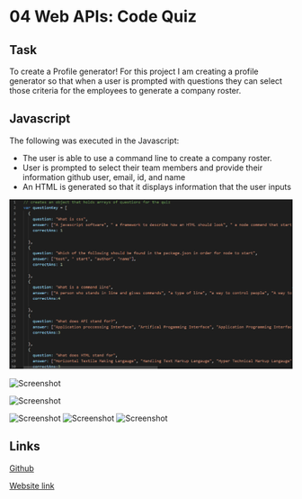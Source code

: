
# 04 Web APIs: Code Quiz

## Task

To create a Profile generator!
For this project I am creating a profile generator so that when a user is prompted with questions they can select those criteria for the employees to generate a company roster.

## Javascript

The following was executed in the Javascript:

- The user is able to use a command line to create a company roster.
- User is prompted to select their team members and provide their information github user, email, id, and name
- An HTML is generated so that it displays information that the user inputs

![Screenshot](assets/img/hw4ss.PNG)

![Screenshot](./doyouknowcodequiz/mycodequiz/img/hw4ss1.PNG)

![Screenshot](./doyouknowcodequiz/mycodequiz/img/hw4ss2.PNG)

![Screenshot](./doyouknowcodequiz/mycodequiz/img/hw4ss3.PNG)
![Screenshot](./doyouknowcodequiz/mycodequiz/img/hw4ss4.PNG)
![Screenshot](./doyouknowcodequiz/mycodequiz/img/hw4ss5.PNG)

## Links

[Github](https://github.com/rileyale001/doyouknowcodequiz)

[Website link](https://www.youtube.com/watch?v=IJO0xBGoO4o)
